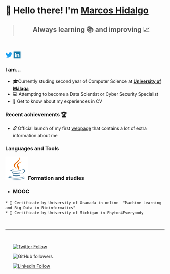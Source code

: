 # 👋 Hello there! I'm [Marcos Hidalgo][website] 
<blockquote> <h2 style="text-align: center"> Always learning 📚 and improving 📈 </h2> </blockquote>

<br>

<a href="https://twitter.com/Marcos_Hidalgo_" target="blank"><img src="icons/twitter.svg" alt="MarkosHB" width="22px" /></a> <a href="https://www.linkedin.com/in/marcoshidalgob" target="blank"><img src="icons/linkedin.svg" alt="MarkosHB" width="22px" /></a>


### I am...
* 🎓Currently studing second year of Computer Science at  **[University of Málaga](https://www.uma.es/#gsc.tab=0)**
* 💻 Attempting to become a Data Scientist or Cyber Security Specialist
* 📄 Get to know about my experiences in CV


### Recent achievements 🏆
* 🔓 Official launch of my first [webpage][website] that contains a lot of extra information about me


### Languages and Tools 

<img align="left" src="icons/java.svg" />

<br />

<br />

### Formation and studies 
*    <h3> MOOC </h3>
    * 📜 Certificate by University of Granada in online  "Machine Learning and Big Data in Bioinformatics" 
    * 📜 Certificate by University of Michigan in Phyton4Everybody 

<br />

---

<br />

<ul>

[![Twitter Follow](https://img.shields.io/twitter/follow/Marcos_Hidalgo_?color=%231DA1F2&label=Marcos%20Hidalgo&logo=twitter&style=plastic)](https://twitter.com/Marcos_Hidalgo_) 

![GitHub followers](https://img.shields.io/github/followers/MarkosHB?style=social) 

[![Linkedin Follow](https://img.shields.io/twitter/url?url=https://www.linkedin.com/in/marcoshidalgobcolor=%231DA1F2&label=LinkedIn&logo=linkedin&style=social)](https://www.linkedin.com/in/marcoshidalgob)

</ul>



<!-- LINKS -->
[website]: https://markoshb.github.io/


